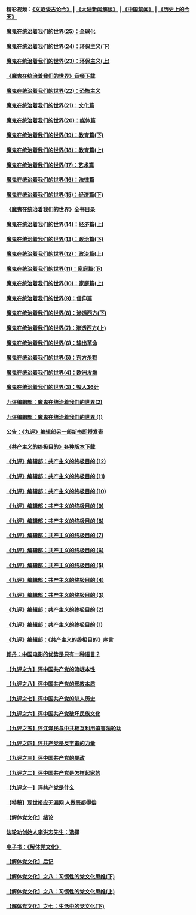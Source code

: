 #### 精彩视频：[《文昭谈古论今》](https://github.com/gfw-breaker/wenzhao/blob/master/README.md?t=12020031) | [《大陆新闻解读》](https://github.com/gfw-breaker/ntdtv-comedy/blob/master/README.md?t=12020031) | [《中国禁闻》](https://github.com/gfw-breaker/ntdtv-news/blob/master/README.md?t=12020031) | [《历史上的今天》](https://github.com/gfw-breaker/today-in-history/blob/master/README.md?t=12020031) 

#### [魔鬼在统治着我们的世界(25)：全球化](../pages/nsc422/n10788205.md?t=12020031) 

#### [魔鬼在统治着我们的世界(24)：环保主义(下)](../pages/nsc422/n10695307.md?t=12020031) 

#### [魔鬼在统治着我们的世界(23)：环保主义(上)](../pages/nsc422/n10688613.md?t=12020031) 

#### [《魔鬼在统治着我们的世界》音频下载](../pages/nsc422/n10635553.md?t=12020031) 

#### [魔鬼在统治着我们的世界(22)：恐怖主义](../pages/nsc422/n10614727.md?t=12020031) 

#### [魔鬼在统治着我们的世界(21)：文化篇](../pages/nsc422/n10597706.md?t=12020031) 

#### [魔鬼在统治着我们的世界(20)：媒体篇](../pages/nsc422/n10586579.md?t=12020031) 

#### [魔鬼在统治着我们的世界(19)：教育篇(下)](../pages/nsc422/n10564808.md?t=12020031) 

#### [魔鬼在统治着我们的世界(18)：教育篇(上)](../pages/nsc422/n10526970.md?t=12020031) 

#### [魔鬼在统治着我们的世界(17)：艺术篇](../pages/nsc422/n10499093.md?t=12020031) 

#### [魔鬼在统治着我们的世界(16)：法律篇](../pages/nsc422/n10485969.md?t=12020031) 

#### [魔鬼在统治着我们的世界(15)：经济篇(下)](../pages/nsc422/n10469975.md?t=12020031) 

#### [《魔鬼在统治着我们的世界》全书目录](../pages/nsc422/n10464261.md?t=12020031) 

#### [魔鬼在统治着我们的世界(14)：经济篇(上)](../pages/nsc422/n10457370.md?t=12020031) 

#### [魔鬼在统治着我们的世界(13)：政治篇(下)](../pages/nsc422/n10448270.md?t=12020031) 

#### [魔鬼在统治着我们的世界(12)：政治篇(上)](../pages/nsc422/n10444576.md?t=12020031) 

#### [魔鬼在统治着我们的世界(11)：家庭篇(下)](../pages/nsc422/n10440961.md?t=12020031) 

#### [魔鬼在统治着我们的世界(10)：家庭篇(上)](../pages/nsc422/n10435448.md?t=12020031) 

#### [魔鬼在统治着我们的世界(9)：信仰篇](../pages/nsc422/n10432159.md?t=12020031) 

#### [魔鬼在统治着我们的世界(8)：渗透西方(下)](../pages/nsc422/n10429603.md?t=12020031) 

#### [魔鬼在统治着我们的世界(7)：渗透西方(上)](../pages/nsc422/n10426013.md?t=12020031) 

#### [魔鬼在统治着我们的世界(6)：输出革命](../pages/nsc422/n10421536.md?t=12020031) 

#### [魔鬼在统治着我们的世界(5)：东方杀戮](../pages/nsc422/n10417707.md?t=12020031) 

#### [魔鬼在统治着我们的世界(4)：欧洲发端](../pages/nsc422/n10414890.md?t=12020031) 

#### [魔鬼在统治着我们的世界(3)：毁人36计](../pages/nsc422/n10411583.md?t=12020031) 

#### [九评编辑部：魔鬼在统治着我们的世界(2)](../pages/nsc422/n10410036.md?t=12020031) 

#### [九评编辑部：魔鬼在统治着我们的世界 (1)](../pages/nsc422/n10406825.md?t=12020031) 

#### [公告：《九评》编辑部另一部新书即将发表](../pages/nsc422/n10405104.md?t=12020031) 

#### [《共产主义的终极目的》各种版本下载](../pages/nsc422/n10022138.md?t=12020031) 

#### [《九评》编辑部：共产主义的终极目的 (12)](../pages/nsc422/n9933272.md?t=12020031) 

#### [《九评》编辑部：共产主义的终极目的 (11)](../pages/nsc422/n9924973.md?t=12020031) 

#### [《九评》编辑部：共产主义的终极目的 (10)](../pages/nsc422/n9920883.md?t=12020031) 

#### [《九评》编辑部：共产主义的终极目的 (9)](../pages/nsc422/n9916363.md?t=12020031) 

#### [《九评》编辑部：共产主义的终极目的 (8)](../pages/nsc422/n9912488.md?t=12020031) 

#### [《九评》编辑部：共产主义的终极目的 (7)](../pages/nsc422/n9901176.md?t=12020031) 

#### [《九评》编辑部：共产主义的终极目的 (6)](../pages/nsc422/n9899359.md?t=12020031) 

#### [《九评》编辑部：共产主义的终极目的 (5)](../pages/nsc422/n9893174.md?t=12020031) 

#### [《九评》编辑部：共产主义的终极目的 (4)](../pages/nsc422/n9891246.md?t=12020031) 

#### [《九评》编辑部：共产主义的终极目的 (3)](../pages/nsc422/n9879879.md?t=12020031) 

#### [《九评》编辑部：共产主义的终极目的 (2)](../pages/nsc422/n9876205.md?t=12020031) 

#### [《九评》编辑部：共产主义的终极目的 (1)](../pages/nsc422/n9865857.md?t=12020031) 

#### [《九评》编辑部：《共产主义的终极目的》序言](../pages/nsc422/n9862666.md?t=12020031) 

#### [颜丹：中国电影的优势是只有一种语言？](../pages/nsc422/n9583062.md?t=12020031) 

#### [【九评之九】评中国共产党的流氓本性](../pages/nsc422/n737542.md?t=12020031) 

#### [【九评之八】评中国共产党的邪教本质](../pages/nsc422/n735942.md?t=12020031) 

#### [【九评之七】评中国共产党的杀人历史](../pages/nsc422/n733806.md?t=12020031) 

#### [【九评之六】评中国共产党破坏民族文化](../pages/nsc422/n731667.md?t=12020031) 

#### [【九评之五】评江泽民与中共相互利用迫害法轮功](../pages/nsc422/n730058.md?t=12020031) 

#### [【九评之四】评共产党是反宇宙的力量](../pages/nsc422/n727814.md?t=12020031) 

#### [【九评之三】评中国共产党的暴政](../pages/nsc422/n725597.md?t=12020031) 

#### [【九评之二】评中国共产党是怎样起家的](../pages/nsc422/n723946.md?t=12020031) 

#### [【九评之一】评共产党是什么](../pages/nsc422/n722529.md?t=12020031) 

#### [【特稿】现世报应无漏网 人做恶都得偿](../pages/nsc422/n4215167.md?t=12020031) 

#### [【解体党文化】绪论](../pages/nsc422/n1449356.md?t=12020031) 

#### [法轮功创始人李洪志先生：选择](../pages/nsc422/n3580738.md?t=12020031) 

#### [电子书：《解体党文化》](../pages/nsc422/n1573484.md?t=12020031) 

#### [【解体党文化】后记](../pages/nsc422/n1531999.md?t=12020031) 

#### [【解体党文化】之八：习惯性的党文化思维(下)](../pages/nsc422/n1526477.md?t=12020031) 

#### [【解体党文化】之八：习惯性的党文化思维(上)](../pages/nsc422/n1520631.md?t=12020031) 

#### [【解体党文化】之七：生活中的党文化(下)](../pages/nsc422/n1513446.md?t=12020031) 


